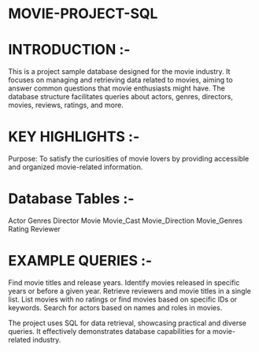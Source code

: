 # MOVIE-PROJECT-SQL
# INTRODUCTION :-

This is a project sample database designed for the movie industry.
It focuses on managing and retrieving data related to movies, aiming to answer common questions that movie enthusiasts might have.
The database structure facilitates queries about actors, genres, directors, movies, reviews, ratings, and more.

# KEY HIGHLIGHTS :-

Purpose: To satisfy the curiosities of movie lovers by providing accessible and organized movie-related information.

# Database Tables :-

Actor
Genres
Director
Movie
Movie_Cast
Movie_Direction
Movie_Genres
Rating
Reviewer

# EXAMPLE QUERIES :-

Find movie titles and release years.
Identify movies released in specific years or before a given year.
Retrieve reviewers and movie titles in a single list.
List movies with no ratings or find movies based on specific IDs or keywords.
Search for actors based on names and roles in movies.

The project uses SQL for data retrieval, showcasing practical and diverse queries. It effectively demonstrates database capabilities for a movie-related industry.



